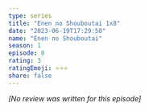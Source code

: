 ```yaml
---
type: series
title: "Enen no Shouboutai 1x8"
date: "2023-06-19T17:29:50"
name: "Enen no Shouboutai"
season: 1
episode: 8
rating: 3
ratingEmoji: ⭐️⭐️⭐️
share: false
---
```


*[No review was written for this episode]*
